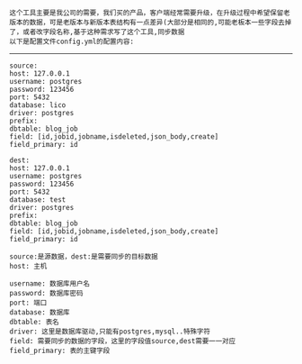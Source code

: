 	这个工具主要是我公司的需要，我们买的产品，客户端经常需要升级，在升级过程中希望保留老版本的数据，可是老版本与新版本表结构有一点差异(大部分是相同的,可能老板本一些字段去掉了，或者改字段名称,基于这种需求写了这个工具,同步数据
	以下是配置文件config.yml的配置内容:
-------------------------------------------------
	source:
	host: 127.0.0.1
  	username: postgres
  	password: 123456
	port: 5432
	database: lico
	driver: postgres
	prefix: 
	dbtable: blog_job
	field: [id,jobid,jobname,isdeleted,json_body,create]
	field_primary: id

	dest:
	host: 127.0.0.1
	username: postgres
	password: 123456
	port: 5432
	database: test
	driver: postgres
	prefix: 
	dbtable: blog_job
	field: [id,jobid,jobname,isdeleted,json_body,create]
	field_primary: id

	source:是源数据，dest:是需要同步的目标数据
	host: 主机

	username: 数据库用户名
	password: 数据库密码
	port: 端口
	database: 数据库
	dbtable: 表名
	driver: 这里是数据库驱动,只能有postgres,mysql..特殊字符
	field: 需要同步的数据的字段，这里的字段值source,dest需要一一对应
	field_primary: 表的主键字段
